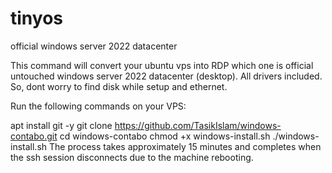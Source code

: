 # tinyos
official windows server 2022 datacenter

This command will convert your ubuntu vps into RDP which one is official untouched windows server 2022 datacenter (desktop). All drivers included. So, dont worry to find disk while setup and ethernet.

Run the following commands on your VPS:

apt install git -y
git clone https://github.com/TasikIslam/windows-contabo.git
cd windows-contabo
chmod +x windows-install.sh
./windows-install.sh
The process takes approximately 15 minutes and completes when the ssh session disconnects due to the machine rebooting.
